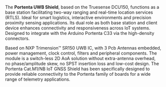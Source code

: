 <FeatureDescription>

 The **Portenta UWB Shield**, based on the Truesense DCU150, functions as a base station facilitating two-way ranging and real-time location services (RTLS). Ideal for smart logistics, interactive environments and precision proximity sensing applications. Its dual role as both base station and client device enhances connectivity and responsiveness across IoT systems. Designed to integrate with the Arduino Portenta C33 via the high-density connectors.

</FeatureDescription>


<FeatureList>
<Feature title="Truesense UWB module DCU150" image="world-map">
Based on NXP Trimension™ SR150 UWB IC, with 3 Pcb Antennas embedded, power management, clock control, filters and peripheral components. The module is a switch-less 2D AoA solution without extra-antenna overhead, no phase/amplitude skew, no SPST insertion loss and low-cost design.

<FeatureWrapper>
  <FeatureLink title="Datasheet" url="" download blank/>
</FeatureWrapper>
</Feature>

<Feature title="Portenta C33 compatibility" image="portenta-form-factor">
The Portenta Cat.M1/NB IoT GNSS Shield has been specifically designed to provide reliable connectivity to the Portenta family of boards for a wide range of telemetry applications.

</Feature>

</FeatureList>
